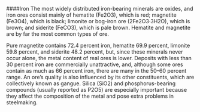 ####Iron
The most widely distributed iron-bearing minerals are oxides, and iron ores consist mainly of hematite (Fe2O3), which is red; magnetite (Fe3O4), which is black; limonite or bog-iron ore (2Fe2O3·3H2O), which is brown; and siderite (FeCO3), which is pale brown. Hematite and magnetite are by far the most common types of ore.

Pure magnetite contains 72.4 percent iron, hematite 69.9 percent, limonite 59.8 percent, and siderite 48.2 percent, but, since these minerals never occur alone, the metal content of real ores is lower. Deposits with less than 30 percent iron are commercially unattractive, and, although some ores contain as much as 66 percent iron, there are many in the 50–60 percent range. An ore’s quality is also influenced by its other constituents, which are collectively known as gangue. Silica (SiO2) and phosphorus-bearing compounds (usually reported as P2O5) are especially important because they affect the composition of the metal and pose extra problems in steelmaking.
